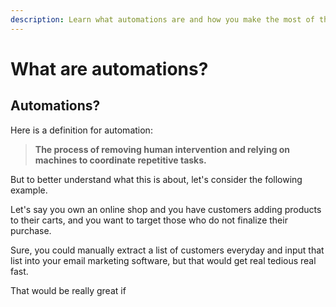 ```yaml
---
description: Learn what automations are and how you make the most of them.
---
```


# What are automations?

## Automations?

Here is a definition for automation:

> **The process of removing human intervention and relying on machines to coordinate repetitive tasks.**

But to better understand what this is about, let's consider the following example.

Let's say you own an online shop and you have customers adding products to their carts, and you want to target those who do not finalize their purchase.

Sure, you could manually extract a list of customers everyday and input that list into your email marketing software, but that would get real tedious real fast.

That would be really great if 

